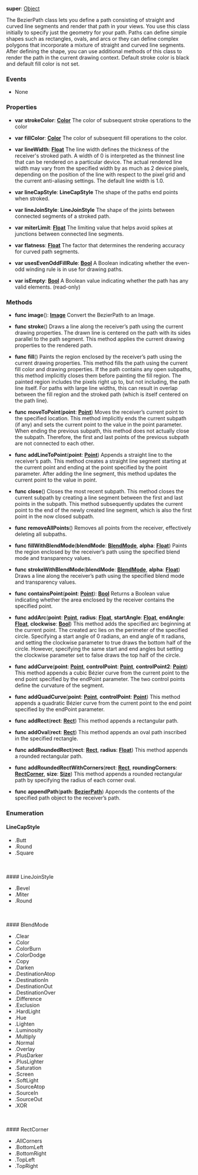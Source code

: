 **super**: [Object](Object.md)

The BezierPath class lets you define a path consisting of straight and curved line segments and render that path in your views. You use this class initially to specify just the geometry for your path. Paths can define simple shapes such as rectangles, ovals, and arcs or they can define complex polygons that incorporate a mixture of straight and curved line segments. After defining the shape, you can use additional methods of this class to render the path in the current drawing context. Default stroke color is black and default fill color is not set.

### Events

* None

### Properties

* **var** **strokeColor**: **[Color](color.md)**
The color of subsequent stroke operations to the color

* **var** **fillColor**: **[Color](color.md)**
The color of subsequent fill operations to the color.

* **var** **lineWidth**: **[Float](../gravity/types.md)**
The line width defines the thickness of the receiver's stroked path. A width of 0 is interpreted as the thinnest line that can be rendered on a particular device. The actual rendered line width may vary from the specified width by as much as 2 device pixels, depending on the position of the line with respect to the pixel grid and the current anti-aliasing settings. The default line width is 1.0.

* **var** **lineCapStyle**: **LineCapStyle**
The shape of the paths end points when stroked.

* **var** **lineJoinStyle**: **LineJoinStyle**
The shape of the joints between connected segments of a stroked path.

* **var** **miterLimit**: **[Float](../gravity/types.md)**
The limiting value that helps avoid spikes at junctions between connected line segments.

* **var** **flatness**: **[Float](../gravity/types.md)**
The factor that determines the rendering accuracy for curved path segments.

* **var** **usesEvenOddFillRule**: **[Bool](../gravity/types.md)**
A Boolean indicating whether the even-odd winding rule is in use for drawing paths.

* **var** **isEmpty**: **[Bool](../gravity/types.md)**
A Boolean value indicating whether the path has any valid elements. \(read-only\)



### Methods

* **func** **image**(): <strong>[Image](image.md)</strong> 
Convert the BezierPath to an Image.

* **func** **stroke**()
Draws a line along the receiver’s path using the current drawing properties. The drawn line is centered on the path with its sides parallel to the path segment. This method applies the current drawing properties to the rendered path.

* **func** **fill**()
Paints the region enclosed by the receiver’s path using the current drawing properties. This method fills the path using the current fill color and drawing properties. If the path contains any open subpaths, this method implicitly closes them before painting the fill region. The painted region includes the pixels right up to, but not including, the path line itself. For paths with large line widths, this can result in overlap between the fill region and the stroked path (which is itself centered on the path line).

* **func** **moveToPoint**(**point**: <strong>[Point](point.md)</strong>)
Moves the receiver’s current point to the specified location. This method implicitly ends the current subpath (if any) and sets the current point to the value in the point parameter. When ending the previous subpath, this method does not actually close the subpath. Therefore, the first and last points of the previous subpath are not connected to each other.

* **func** **addLineToPoint**(**point**: <strong>[Point](point.md)</strong>)
Appends a straight line to the receiver’s path. This method creates a straight line segment starting at the current point and ending at the point specified by the point parameter. After adding the line segment, this method updates the current point to the value in point.

* **func** **close**()
Closes the most recent subpath. This method closes the current subpath by creating a line segment between the first and last points in the subpath. This method subsequently updates the current point to the end of the newly created line segment, which is also the first point in the now closed subpath.

* **func** **removeAllPoints**()
Removes all points from the receiver, effectively deleting all subpaths.

* **func** **fillWithBlendMode**(**blendMode**: <strong><a href="#_enum_BlendMode">BlendMode</a></strong>, **alpha**: <strong>[Float](../gravity/types.md)</strong>)
Paints the region enclosed by the receiver’s path using the specified blend mode and transparency values.

* **func** **strokeWithBlendMode**(**blendMode**: <strong><a href="#_enum_BlendMode">BlendMode</a></strong>, **alpha**: <strong>[Float](../gravity/types.md)</strong>)
Draws a line along the receiver’s path using the specified blend mode and transparency values.

* **func** **containsPoint**(**point**: <strong>[Point](point.md)</strong>): <strong>[Bool](../gravity/types.md)</strong> 
Returns a Boolean value indicating whether the area enclosed by the receiver contains the specified point.

* **func** **addArc**(**point**: <strong>[Point](point.md)</strong>, **radius**: <strong>[Float](../gravity/types.md)</strong>, **startAngle**: <strong>[Float](../gravity/types.md)</strong>, **endAngle**: <strong>[Float](../gravity/types.md)</strong>, **clockwise**: <strong>[Bool](../gravity/types.md)</strong>)
This method adds the specified arc beginning at the current point. The created arc lies on the perimeter of the specified circle. Specifying a start angle of 0 radians, an end angle of π radians, and setting the clockwise parameter to true draws the bottom half of the circle. However, specifying the same start and end angles but setting the clockwise parameter set to false draws the top half of the circle.

* **func** **addCurve**(**point**: <strong>[Point](point.md)</strong>, **controlPoint**: <strong>[Point](point.md)</strong>, **controlPoint2**: <strong>[Point](point.md)</strong>)
This method appends a cubic Bézier curve from the current point to the end point specified by the endPoint parameter. The two control points define the curvature of the segment.

* **func** **addQuadCurve**(**point**: <strong>[Point](point.md)</strong>, **controlPoint**: <strong>[Point](point.md)</strong>)
This method appends a quadratic Bézier curve from the current point to the end point specified by the endPoint parameter.

* **func** **addRect**(**rect**: <strong>[Rect](rect.md)</strong>)
This method appends a rectangular path.

* **func** **addOval**(**rect**: <strong>[Rect](rect.md)</strong>)
This method appends an oval path inscribed in the specified rectangle.

* **func** **addRoundedRect**(**rect**: <strong>[Rect](rect.md)</strong>, **radius**: <strong>[Float](../gravity/types.md)</strong>)
This method appends a rounded rectangular path.

* **func** **addRoundedRectWithCorners**(**rect**: <strong>[Rect](rect.md)</strong>, **roundingCorners**: <strong><a href="#_enum_RectCorner">RectCorner</a></strong>, **size**: <strong>[Size](size.md)</strong>)
This method appends a rounded rectangular path by specifying the radius of each corner oval.

* **func** **appendPath**(**path**: <strong>[BezierPath](BezierPath.md)</strong>)
Appends the contents of the specified path object to the receiver’s path.





### Enumeration

#### LineCapStyle
 * .Butt
 * .Round
 * .Square

<br><br>#### LineJoinStyle
 * .Bevel
 * .Miter
 * .Round

<br><br>#### BlendMode
 * .Clear
 * .Color
 * .ColorBurn
 * .ColorDodge
 * .Copy
 * .Darken
 * .DestinationAtop
 * .DestinationIn
 * .DestinationOut
 * .DestinationOver
 * .Difference
 * .Exclusion
 * .HardLight
 * .Hue
 * .Lighten
 * .Luminosity
 * .Multiply
 * .Normal
 * .Overlay
 * .PlusDarker
 * .PlusLighter
 * .Saturation
 * .Screen
 * .SoftLight
 * .SourceAtop
 * .SourceIn
 * .SourceOut
 * .XOR

<br><br>#### RectCorner
 * .AllCorners
 * .BottomLeft
 * .BottomRight
 * .TopLeft
 * .TopRight

<br><br>

